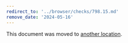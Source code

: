 ```yaml
---
redirect_to: '../browser/checks/798.15.md'
remove_date: '2024-05-16'
---
```


This document was moved to [another location](../browser/checks/798.15.md).

<!-- This redirect file can be deleted after 2024-05-16. -->
<!-- Redirects that point to other docs in the same project expire in three months. -->
<!-- Redirects that point to docs in a different project or site (for example, link is not relative and starts with `https:`) expire in one year. -->
<!-- Before deletion, see: https://docs.gitlab.com/ee/development/documentation/redirects.html -->
